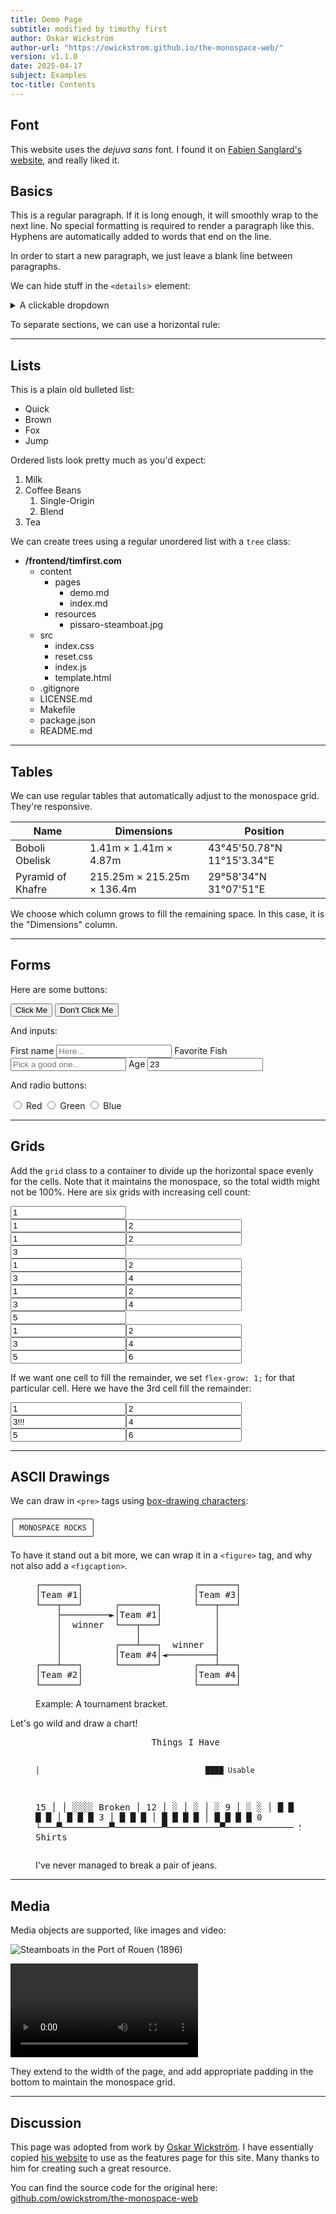 ```yaml
---
title: Demo Page
subtitle: modified by timothy first
author: Oskar Wickström
author-url: "https://owickstrom.github.io/the-monospace-web/"
version: v1.1.0
date: 2025-04-17
subject: Examples
toc-title: Contents
---
```



## Font

This website uses the _dejuva sans_ font. I found it on [Fabien Sanglard's website](https://fabiensanglard.net/), and really liked it.

## Basics

This is a regular paragraph. If it is long enough, it will smoothly wrap to the next line. No special formatting is required to render a paragraph like this. Hyphens are automatically added to words that end on the line.

In order to start a new paragraph, we just leave a blank line between paragraphs.

We can hide stuff in the `<details`> element:

<details>
<summary>A clickable dropdown</summary>
<p>Content hidden inside of the dropdown.</p>
</details>

To separate sections, we can use a horizontal rule:

<hr>

## Lists

This is a plain old bulleted list:

* Quick
* Brown
* Fox
* Jump

Ordered lists look pretty much as you'd expect:

1. Milk
1. Coffee Beans
    1. Single-Origin
    1. Blend
1. Tea

We can create trees using a regular unordered list with a `tree` class:

<ul class="tree"><li><p style="margin: 0;"><strong>/frontend/timfirst.com</strong></p>

* content
    * pages
        * demo.md
        * index.md
    * resources
        * pissaro-steamboat.jpg
* src
    * index.css
    * reset.css
    * index.js
    * template.html
* .gitignore
* LICENSE.md
* Makefile
* package.json
* README.md

</li></ul>

<hr>

## Tables

We can use regular tables that automatically adjust to the monospace grid.
They're responsive.

<table>
<thead>
  <tr>
    <th class="width-min">Name</th>
    <th class="width-auto">Dimensions</th>
    <th class="width-min">Position</th>
  </tr>
</thead>
<tbody>
  <tr>
    <td>Boboli Obelisk</td>
    <td>1.41m &times; 1.41m &times; 4.87m</td>
    <td>43°45'50.78"N 11°15'3.34"E</td>
  </tr>
  <tr>
    <td>Pyramid of Khafre</td>
    <td>215.25m &times; 215.25m &times; 136.4m</td>
    <td>29°58'34"N 31°07'51"E</td>
  </tr>
</tbody>
</table>

We choose which column grows to fill the remaining space. In this case, it is the "Dimensions" column.

<hr>

## Forms

Here are some buttons:

<nav>
    <button>Click Me</button>
    <button>Don't Click Me</button>
</nav>

And inputs:

<form class="grid">
<label>First name <input type="text" placeholder="Here..." /></label>
<label>Favorite Fish <input type="text" placeholder="Pick a good one..." /></label>
<label>Age <input type="text" value="23" /></label>
</form>

And radio buttons:

<form class="grid">
<label><input name="radio" type="radio" /> Red</label>
<label><input name="radio" type="radio" /> Green</label>
<label><input name="radio" type="radio" /> Blue</label>
</form>

<hr>

## Grids

Add the `grid` class to a container to divide up the horizontal space evenly for the cells.
Note that it maintains the monospace, so the total width might not be 100%.
Here are six grids with increasing cell count:

<div class="grid"><input readonly value="1" /></div>
<div class="grid"><input readonly value="1" /><input readonly value="2" /></div>
<div class="grid"><input readonly value="1" /><input readonly value="2" /><input readonly value="3" /></div>
<div class="grid"><input readonly value="1" /><input readonly value="2" /><input readonly value="3" /><input readonly value="4" /></div>
<div class="grid"><input readonly value="1" /><input readonly value="2" /><input readonly value="3" /><input readonly value="4" /><input readonly value="5" /></div>
<div class="grid"><input readonly value="1" /><input readonly value="2" /><input readonly value="3" /><input readonly value="4" /><input readonly value="5" /><input readonly value="6" /></div>

If we want one cell to fill the remainder, we set `flex-grow: 1;` for that particular cell. Here we have the 3rd cell fill the remainder:

<div class="grid"><input readonly value="1" /><input readonly value="2" /><input readonly value="3!!!" style="flex-grow: 1;" /><input readonly value="4" /><input readonly value="5" /><input readonly value="6" /></div>

<hr>

## ASCII Drawings

We can draw in `<pre>` tags using [box-drawing characters](https://en.wikipedia.org/wiki/Box-drawing_characters):

```
╭─────────────────╮
│ MONOSPACE ROCKS │
╰─────────────────╯
```

To have it stand out a bit more, we can wrap it in a `<figure>` tag, and why not also add a `<figcaption>`.

<figure>
<pre>
┌───────┐                     ┌───────┐
│Team #1│                     │Team #3│
└───┬───┘      ┌───────┐      └───┬───┘
    ├─────────►│Team #1│          │
    │  winner  └───┬───┘          │
    │              │              │
    │          ┌───┴───┐  winner  │
    │          │Team #4│◄─────────┤
┌───┴───┐      └───────┘      ┌───┴───┐
│Team #2│                     │Team #4│
└───────┘                     └───────┘</pre>
<figcaption>Example: A tournament bracket.</figcaption>
</figure>

Let's go wild and draw a chart!

<figure><pre>
                      Things I Have

    │                                     ████ Usable
15  │
    │                                     ░░░░ Broken
    │
12  │   ░
    │   ░
    │   ░
 9  │   ░                              ░
    │   █                              █
    │   █                              █
 6  │   █                   ░          █
    │   █                   █          █
    │   █                   █          █
 3  │   █                   █          █
    │   █         █         █          █
    │   █         █         █          █
 0  └───▀─────────▀─────────▀──────────▀─────────────
      Socks     Jeans     Shoes     Shirts
</pre>
<figcaption>I've never managed to break a pair of jeans.</figcaption>
</figure>

<hr>

## Media

Media objects are supported, like images and video:

![Steamboats in the Port of Rouen (1896)](resources/pissarro-steamboat.jpg)

![[The Center of the Web (1914), Wikimedia](https://en.wikisource.org/wiki/Page:The_Center_of_the_Web_(1914).webm/11)](https://upload.wikimedia.org/wikipedia/commons/e/e0/The_Center_of_the_Web_%281914%29.webm)

They extend to the width of the page, and add appropriate padding in the bottom to maintain the monospace grid.

<hr>

## Discussion

This page was adopted from work by [Oskar Wickström](https://x.com/owickstrom). I have essentially copied [his website](https://owickstrom.github.io/the-monospace-web/) to use as the features page for this site. Many thanks to him for creating such a great resource.

You can find the source code for the original here: [github.com/owickstrom/the-monospace-web](https://github.com/owickstrom/the-monospace-web)
